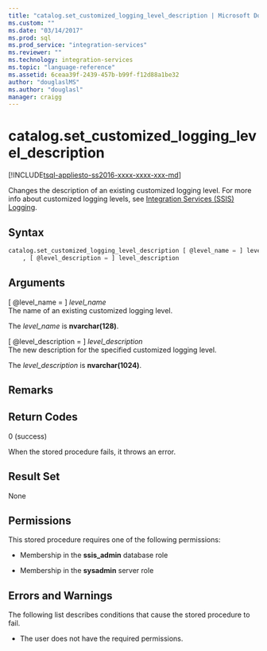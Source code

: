 ```yaml
---
title: "catalog.set_customized_logging_level_description | Microsoft Docs"
ms.custom: ""
ms.date: "03/14/2017"
ms.prod: sql
ms.prod_service: "integration-services"
ms.reviewer: ""
ms.technology: integration-services
ms.topic: "language-reference"
ms.assetid: 6ceaa39f-2439-457b-b99f-f12d88a1be32
author: "douglaslMS"
ms.author: "douglasl"
manager: craigg
---
```

# catalog.set_customized_logging_level_description
[!INCLUDE[tsql-appliesto-ss2016-xxxx-xxxx-xxx-md](../../includes/tsql-appliesto-ss2016-xxxx-xxxx-xxx-md.md)]

  Changes the description of an existing customized logging level. For more info about customized logging levels, see [Integration Services &#40;SSIS&#41; Logging](../../integration-services/performance/integration-services-ssis-logging.md).  
  
## Syntax  
  
```sql  
catalog.set_customized_logging_level_description [ @level_name = ] level_name  
    , [ @level_description = ] level_description  
```  
  
## Arguments  
 [ @level_name = ] *level_name*  
 The name of an existing customized logging level.  
  
 The *level_name* is **nvarchar(128)**.  
  
 [ @level_description = ] *level_description*  
 The new description for the  specified customized logging level.  
  
 The *level_description* is **nvarchar(1024)**.  
  
## Remarks  
  
## Return Codes  
 0 (success)  
  
 When the stored procedure fails, it throws an error.  
  
## Result Set  
 None  
  
## Permissions  
 This stored procedure requires one of the following permissions:  
  
-   Membership in the **ssis_admin** database role  
  
-   Membership in the **sysadmin** server role  
  
## Errors and Warnings  
 The following list describes conditions that cause the stored procedure to fail.  
  
-   The user does not have the required permissions.  
  
  
